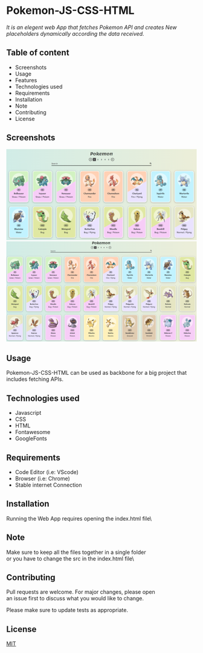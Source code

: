 # Pokemon-JS-CSS-HTML

_It is an elegent web App that fetches Pokemon API and creates_
_New placeholders dynamically according the data received._

## Table of content

- Screenshots
- Usage
- Features
- Technologies used
- Requirements
- Installation
- Note
- Contributing
- License

## Screenshots

<img src="AppScreenshots/1.PNG">
<img src="AppScreenshots/2.PNG">

## Usage

Pokemon-JS-CSS-HTML can be used as backbone for a big
project that includes fetching APIs.

## Technologies used

- Javascript
- CSS
- HTML
- Fontawesome
- GoogleFonts

## Requirements

- Code Editor (i.e: VScode)
- Browser (i.e: Chrome)
- Stable internet Connection

## Installation

Running the Web App requires opening the index.html file\

## Note

Make sure to keep all the files together in a single folder\
or you have to change the src in the index.html file\

## Contributing

Pull requests are welcome. For major changes, please open\
 an issue first to discuss what you would like to change.

Please make sure to update tests as appropriate.

## License

[MIT](https://choosealicense.com/licenses/mit/)
